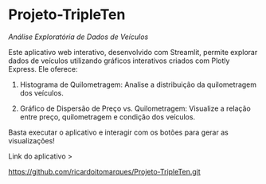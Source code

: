 # Projeto-TripleTen

*Análise Exploratória de Dados de Veículos*

Este aplicativo web interativo, desenvolvido com Streamlit, permite explorar dados de veículos utilizando gráficos interativos criados com Plotly Express. Ele oferece:

1) Histograma de Quilometragem: Analise a distribuição da quilometragem dos veículos.

2) Gráfico de Dispersão de Preço vs. Quilometragem: Visualize a relação entre preço, quilometragem e condição dos veículos.

Basta executar o aplicativo e interagir com os botões para gerar as visualizações!

Link do aplicativo > 

https://github.com/ricardoitomarques/Projeto-TripleTen.git
